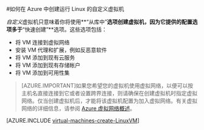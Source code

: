 <properties pageTitle="在 Azure 中创建运行 Linux 的自定义虚拟机" description="了解如何在 Azure 中创建运行 Linux 的自定义虚拟机。" services="virtual-machines" documentationCenter="" authors="KBDAzure" manager="timlt" editor="tysonn"/>

<tags ms.service="virtual-machines" ms.date="04/23/2015" wacn.date="06/26/2015"/>

#如何在 Azure 中创建运行 Linux 的自定义虚拟机

*自定义*虚拟机只意味着你将使用**“从库中”**选项创建虚拟机，因为它提供的配置选项多于**“快速创建”**选项。这些选项包括：

- 将 VM 连接到虚拟网络
- 安装 VM 代理和扩展，例如反恶意软件 
- 将 VM 添加到现有云服务
- 将 VM 添加到现有存储帐户
- 将 VM 添加到可用性集

> [AZURE.IMPORTANT]如果您希望您的虚拟机使用虚拟网络，以便可以按主机名直接连接到它或者设置跨界连接，则请确保在创建虚拟机时指定虚拟网络。仅当创建虚拟机后，才能将该虚拟机配置为加入虚拟网络。有关虚拟网络的详细信息，请参阅 [Azure 虚拟网络概述](http://msdn.microsoft.com/zh-CN/library/azure/jj156007.aspx)。

[AZURE.INCLUDE [virtual-machines-create-LinuxVM](../includes/virtual-machines-create-LinuxVM.md)]

<!---HONumber=61-->